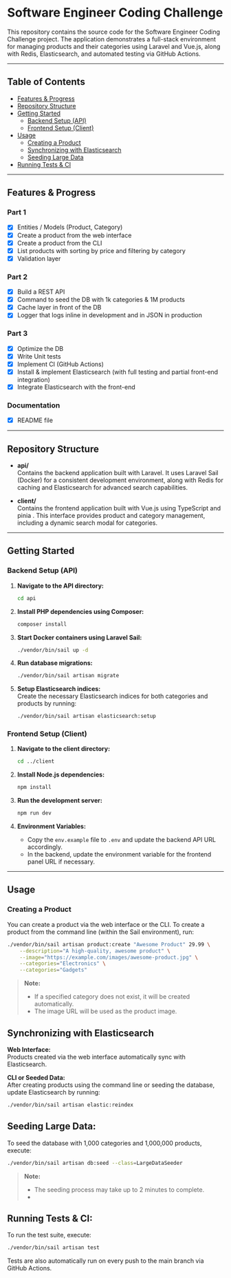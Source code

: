 # Software Engineer Coding Challenge

This repository contains the source code for the Software Engineer Coding Challenge project. The application demonstrates a full-stack environment for managing products and their categories using Laravel and Vue.js, along with Redis, Elasticsearch, and automated testing via GitHub Actions.

---

## Table of Contents

- [Features & Progress](#features--progress)
- [Repository Structure](#repository-structure)
- [Getting Started](#getting-started)
  - [Backend Setup (API)](#backend-setup-api)
  - [Frontend Setup (Client)](#frontend-setup-client)
- [Usage](#usage)
  - [Creating a Product](#creating-a-product)
  - [Synchronizing with Elasticsearch](#synchronizing-with-elasticsearch)
  - [Seeding Large Data](#seeding-large-data)
- [Running Tests & CI](#running-tests--ci)

---

## Features & Progress

### Part 1
- [x] Entities / Models (Product, Category)
- [x] Create a product from the web interface
- [x] Create a product from the CLI
- [x] List products with sorting by price and filtering by category
- [x] Validation layer

### Part 2
- [x] Build a REST API
- [x] Command to seed the DB with 1k categories & 1M products
- [x] Cache layer in front of the DB
- [x] Logger that logs inline in development and in JSON in production

### Part 3
- [x] Optimize the DB
- [x] Write Unit tests
- [x] Implement CI (GitHub Actions)
- [x] Install & implement Elasticsearch (with full testing and partial front-end integration)
- [x] Integrate Elasticsearch with the front-end

### Documentation
- [x] README file

---

## Repository Structure

- **api/**  
  Contains the backend application built with Laravel. It uses Laravel Sail (Docker) for a consistent development environment, along with Redis for caching and Elasticsearch for advanced search capabilities.

- **client/**  
  Contains the frontend application built with Vue.js using TypeScript and pinia . This interface provides product and category management, including a dynamic search modal for categories.

---

## Getting Started

### Backend Setup (API)

1. **Navigate to the API directory:**

    ```bash
    cd api
    ```

2. **Install PHP dependencies using Composer:**

    ```bash
    composer install
    ```

3. **Start Docker containers using Laravel Sail:**

    ```bash
    ./vendor/bin/sail up -d
    ```

4. **Run database migrations:**

    ```bash
    ./vendor/bin/sail artisan migrate
    ```

5. **Setup Elasticsearch indices:**  
   Create the necessary Elasticsearch indices for both categories and products by running:

    ```bash
    ./vendor/bin/sail artisan elasticsearch:setup
    ```

### Frontend Setup (Client)

1. **Navigate to the client directory:**

    ```bash
    cd ../client
    ```

2. **Install Node.js dependencies:**

    ```bash
    npm install
    ```

3. **Run the development server:**

    ```bash
    npm run dev
    ```

4. **Environment Variables:**  
   - Copy the `env.example` file to `.env` and update the backend API URL accordingly.  
   - In the backend, update the environment variable for the frontend panel URL if necessary.

---

## Usage

### Creating a Product

You can create a product via the web interface or the CLI. To create a product from the command line (within the Sail environment), run:

```bash
./vendor/bin/sail artisan product:create "Awesome Product" 29.99 \
    --description="A high-quality, awesome product" \
    --image="https://example.com/images/awesome-product.jpg" \
    --categories="Electronics" \
    --categories="Gadgets"
```
> **Note:**  
> - If a specified category does not exist, it will be created automatically.  
> - The image URL will be used as the product image.

## Synchronizing with Elasticsearch

**Web Interface:**  
Products created via the web interface automatically sync with Elasticsearch.

**CLI or Seeded Data:**  
After creating products using the command line or seeding the database, update Elasticsearch by running:

```bash
./vendor/bin/sail artisan elastic:reindex
```
## Seeding Large Data:
To seed the database with 1,000 categories and 1,000,000 products, execute:

```bash
./vendor/bin/sail artisan db:seed --class=LargeDataSeeder
```
> **Note:**  
> - The seeding process may take up to 2 minutes to complete.
> - 
## Running Tests & CI:
To run the test suite, execute:

```bash
./vendor/bin/sail artisan test
```
Tests are also automatically run on every push to the main branch via GitHub Actions.



